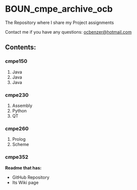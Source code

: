 # BOUN_cmpe_archive_ocb
The Repository where I share my Project assignments

Contact me if you have any questions: ocbenzer@hotmail.com

## Contents:
### cmpe150
1. Java
2. Java
3. Java

### cmpe230
1. Assembly
2. Python
3. QT

### cmpe260
1. Prolog
2. Scheme

### cmpe352
**Readme that has:**
- GitHub Repository
- Its Wiki page
